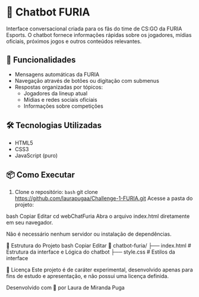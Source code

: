 # 🤖 Chatbot FURIA

Interface conversacional criada para os fãs do time de CS:GO da FURIA Esports. O chatbot fornece informações rápidas sobre os jogadores, mídias oficiais, próximos jogos e outros conteúdos relevantes.

## 🚀 Funcionalidades

- Mensagens automáticas da FURIA 
- Navegação através de botões ou digitação com submenus
- Respostas organizadas por tópicos:
  - Jogadores da lineup atual
  - Mídias e redes sociais oficiais
  - Informações sobre competições

## 🛠 Tecnologias Utilizadas

- HTML5
- CSS3
- JavaScript (puro)

## 📦 Como Executar

1. Clone o repositório:
   ```bash```
   git clone https://github.com/laurapugaa/Challenge-1-FURIA.git
Acesse a pasta do projeto:

bash
Copiar
Editar
cd webChatFuria
Abra o arquivo index.html diretamente em seu navegador.

Não é necessário nenhum servidor ou instalação de dependências.

📁 Estrutura do Projeto
bash
Copiar
Editar
📁 chatbot-furia/
 ├── index.html        # Estrutura da interface e Lógica do chatbot
 ├── style.css         # Estilos da interface
 
📄 Licença
Este projeto é de caráter experimental, desenvolvido apenas para fins de estudo e apresentação, e não possui uma licença definida.

Desenvolvido com 💜 por Laura de Miranda Puga

